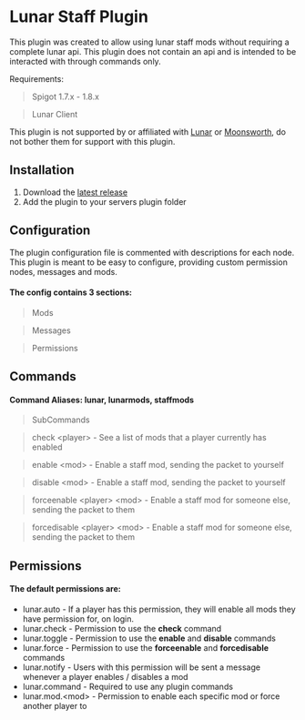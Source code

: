 # Lunar Staff Plugin
This plugin was created to allow using lunar staff mods without requiring a complete lunar api.
This plugin does not contain an api and is intended to be interacted with through commands only.

Requirements:
> Spigot 1.7.x - 1.8.x

> Lunar Client

This plugin is not supported by or affiliated with [Lunar](https://lunar.gg/) or [Moonsworth]([https://moonsworth.com/), do not bother them for support with this plugin.

## Installation
1. Download the [latest release](https://github.com/remailmc/LunarStaffPlugin/releases)
2. Add the plugin to your servers plugin folder

## Configuration
The plugin configuration file is commented with descriptions for each node.
This plugin is meant to be easy to configure, providing custom permission nodes, messages and mods.

#### The config contains 3 sections:

> Mods

> Messages

> Permissions

## Commands

#### Command Aliases: lunar, lunarmods, staffmods

> SubCommands

> check &lt;player&gt; - See a list of mods that a player currently has enabled

> enable &lt;mod&gt; - Enable a staff mod, sending the packet to yourself

> disable &lt;mod&gt; - Enable a staff mod, sending the packet to yourself

> forceenable &lt;player&gt; &lt;mod&gt; - Enable a staff mod for someone else, sending the packet to them

> forcedisable &lt;player&gt; &lt;mod&gt; - Enable a staff mod for someone else, sending the packet to them

## Permissions

#### The default permissions are:
- lunar.auto - If a player has this permission, they will enable all mods they have permission for, on login.
- lunar.check - Permission to use the **check** command
- lunar.toggle - Permission to use the **enable** and **disable** commands
- lunar.force - Permission to use the **forceenable** and **forcedisable** commands
- lunar.notify - Users with this permission will be sent a message whenever a player enables / disables a mod
- lunar.command - Required to use any plugin commands
- lunar.mod.&lt;mod&gt; -  Permission to enable each specific mod or force another player to
